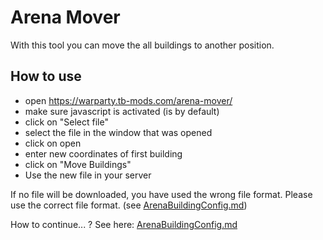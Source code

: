 # Arena Mover

With this tool you can move the all buildings to another position.

## How to use

- open https://warparty.tb-mods.com/arena-mover/
- make sure javascript is activated (is by default)
- click on "Select file"
- select the file in the window that was opened
- click on open
- enter new coordinates of first building
- click on "Move Buildings"
- Use the new file in your server

If no file will be downloaded, you have used the wrong file format. Please use the correct file format. (see [ArenaBuildingConfig.md](../../Configs/ArenaBuildingConfig.md))

How to continue... ? See here: [ArenaBuildingConfig.md](../../Configs/ArenaBuildingConfig.md)
